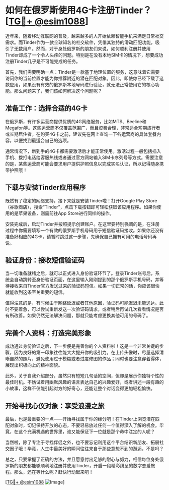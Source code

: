 # 如何在俄罗斯使用4G卡注册Tinder？[[TG💪+ @esim1088](https://t.me/s/esim1088)]

近年来，随着移动互联网的普及，越来越多的人开始依赖智能手机来满足日常社交需求。而Tinder作为一款全球知名的社交软件，凭借其独特的滑动匹配功能，吸引了无数用户。然而，对于身处俄罗斯的朋友们来说，如何顺利注册并使用Tinder却成了一个令人头疼的问题。特别是在没有本地SIM卡的情况下，想要成功注册Tinder几乎是不可能完成的任务。

首先，我们需要明确一点：Tinder是一款基于地理位置的服务，这意味着它需要访问你的当前位置才能为你推荐附近的潜在匹配对象。因此，即使你已经下载了这款应用，如果没有有效的俄罗斯本地号码进行验证，就无法正常使用它的核心功能。那么问题来了，我们该如何解决这个问题呢？

## 准备工作：选择合适的4G卡

在俄罗斯，有许多运营商提供优质的4G网络服务，比如MTS、Beeline和Megafon等。这些运营商不仅覆盖范围广，而且资费合理，非常适合短期旅行者或长期居住者。在购买4G卡之前，建议先在网上查询一下各运营商的具体套餐内容，以便找到最适合自己的选项。

通常情况下，新到手的4G卡都需要激活后才能正常使用。激活过程一般包括插入手机、拨打电话给客服热线或者通过官方网站输入SIM卡序列号等方式。需要注意的是，某些运营商可能会要求用户提供护照信息以完成实名认证，所以记得随身携带护照哦！

## 下载与安装Tinder应用程序

既然有了稳定的网络支持，接下来就是安装Tinder啦！打开Google Play Store（谷歌商店），搜索“Tinder”，点击下载按钮即可轻松获取该应用程序。如果你使用的是苹果设备，则需前往App Store进行同样的操作。

安装完成后，启动Tinder并按照提示创建账户。在这里要特别强调的是，在注册过程中你需要填写一个有效的俄罗斯手机号码用于短信验证码接收。如果你还没有准备好相应的4G卡，请暂时跳过这一步骤，先确保自己拥有可用的电话号码再说。

## 验证身份：接收短信验证码

当一切准备就绪之后，就可以正式进入身份验证环节了。登录Tinder账号后，系统会自动跳转至身份验证页面，在这里输入刚刚提到的那个俄罗斯手机号码，并等待接收来自Tinder官方发送过来的验证码短信。如果一切正常的话，你应该很快就能收到这条至关重要的短信。

值得注意的是，有时候由于网络延迟或者其他原因，验证码可能迟迟未能送达。此时不要着急，可以尝试重新发送一次验证码请求，或者稍后再试几次看看情况是否有所改善。如果仍然无法解决问题，那就只能考虑更换其他可用的号码了。

## 完善个人资料：打造完美形象

成功通过身份验证之后，下一步便是完善你的个人资料啦！这是一个非常关键的步骤，因为良好的第一印象往往能大大提升你的吸引力。在上传头像时，尽量选择清晰自然的照片，避免使用过于模糊或者过度修图的作品；同时也要注意穿着得体，展现出积极向上的精神面貌。

此外，关于自我介绍部分，虽然只有短短几句话的空间，但却是展示你独特个性的最佳时机。不妨试着用幽默风趣的语言表达自己的兴趣爱好，或者讲述一段有趣的小故事，这样不仅能引起对方的好奇心，还能让整个对话变得更加轻松愉快。

## 开始寻找心仪对象：享受浪漫之旅

最后，也是最重要的一点——开始寻找属于你的缘分吧！在Tinder上浏览潜在匹配对象时，切记保持开放的心态，不要轻易放过任何一个值得深入了解的机会。毕竟，在这个充满机遇的世界里，谁又能保证下一位就是那个命中注定的人呢？

当然啦，除了专注于寻找伴侣之外，也不要忘记利用这个平台结识新朋友、拓展社交圈子哦！毕竟，人生中最美好的瞬间往往来自于那些意想不到的邂逅，不是吗？

总之，只要掌握了正确的方法，并且愿意付出足够的耐心与努力，相信每位身处俄罗斯的朋友都能够顺利地注册并使用Tinder，开启一段精彩纷呈的数字恋爱旅程。那么，还在等什么呢？赶快行动起来吧！

[[TG💪+ @esim1088](https://t.me/s/esim1088) ![Image](https://i.postimg.cc/4NQfJmqS/Snipaste-2025-05-13-00-14-12.png)]